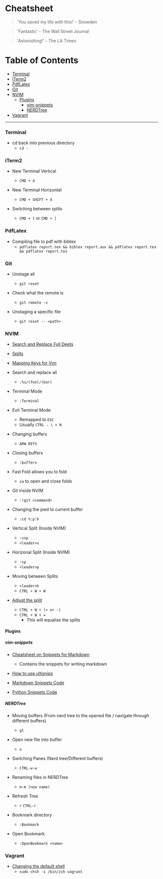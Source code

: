 # Cheatsheet

> 'You saved my life with this!' - Snowden

> 'Fantastic' - The Wall Street Journal

> 'Astonishing!' - The LA Times

Table of Contents
=================

- [Terminal](#terminal)
- [ITerm2](#iterm2)
- [PdfLatex](#pdflatex)
- [Git](#git)
- [NVIM](#nvim)
    - [Plugins](#plugins)
        - [vim-snippets](#vim-snippets)
        - [NERDTree](#nerdtree)
- [Vagrant](#vagrant)

----------------

### Terminal

- cd back into previous directory
    - ``cd -``

### iTerm2

- New Terminal Vertical
    - ``CMD + d ``

- New Terminal Horizontal
    - ``CMD + SHIFT + d ``

- Switching between splits
    - ``CMD + [`` or ``CMD + ]``

### PdfLatex

- Compiling file to pdf with bibtex
    - ``pdflatex report.tex && bibtex report.aux && pdflatex report.tex && pdflatex report.tex`` 

### Git

- Unstage all
    - ``git reset``

- Check what the remote is
    - ``git remote -v``

- Unstaging a specific file
    - ``git reset -- <path>``

### NVIM

- [Search and Replace Full Deets](https://vim.fandom.com/wiki/Search_and_replace)

- [Splits](https://thoughtbot.com/blog/vim-splits-move-faster-and-more-naturally)

- [Mapping Keys for Vim](https://vim.fandom.com/wiki/Mapping_keys_in_Vim_-_Tutorial_(Part_1))

- Search and replace all
    - ``:%s/(foo)/(bar)`` 

- Terminal Mode 
    - ``:Terminal``

- Exit Terminal Mode 
    - Remapped to ``ESC``
    - Usually `` CTRL - \ + N ``

- Changing buffers
    - `` ARW KEYS `` 

- Closing buffers 
    - `` :buffers `` 

- Fast Fold allows you to fold
    - `` za `` to open and close folds

- Git inside NVIM
    - ``:!git <command>``

- Changing the pwd to current buffer
    - ``:cd %:p:h``

- Vertical Split (Inside NVIM)
    - ``:vsp``
    - ``<leader>v``

- Horizonal Split (Inside NVIM)
    - ``:sp``
    - ``<leader>p``

- Moving between Splits
    - ``<leader>h``
    - ``CTRL + W + W ``

- [Adjust the split](https://vi.stackexchange.com/questions/514/how-do-i-change-the-current-splits-width-and-height) 
    - ``CTRL + W + (+ or -)``
    - ``CTRL + W + =`` 
        - This will equalise the splits

#### Plugins ####
##### vim-snippets #####

- [Cheatsheet on Snippets for Markdown](https://jdhao.github.io/2019/01/15/markdown_edit_preview_nvim/)
    - Contains the snippets for writing markdown

- [How to use ultisnips](http://vimcasts.org/episodes/meet-ultisnips/)

- [Markdown Snippets Code](https://github.com/honza/vim-snippets/blob/master/snippets/markdown.snippets)

- [Python Snippets Code](https://github.com/honza/vim-snippets/blob/master/snippets/python.snippets)

##### NERDTree

- Moving buffers (From nerd tree to the opened file / navigate through different buffers)
    - ``gt``

- Open new file into buffer
    - ``o``

- Switching Panes (Nerd tree/Different buffers)
    - ``CTRL-w-w``

- Renaming files in NERDTree
    - ``m-m (new name)``

- Refresh Tree
    - ``r`` ``CTRL-r``

- Bookmark directory
    - ``:Bookmark``

- Open Bookmark 
    - ``:OpenBookmark <name>``

### Vagrant

- [Changing the default shell](https://stackoverflow.com/questions/11913990/iterm2-keyboard-shortcut-for-moving-tabs-around)
    - `sudo chsh -s /bin/zsh vagrant`


